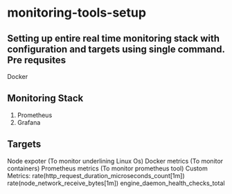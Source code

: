 # monitoring-tools-setup


Setting up entire real time monitoring stack with configuration and targets using single command.
Pre requsites
--------------
Docker

Monitoring Stack
-----------------
1. Prometheus
2. Grafana

Targets
--------

Node expoter (To monitor underlining Linux Os)
Docker metrics (To monitor containers)
Prometheus metrics (To monitor prometheus tool)
Custom Metrics:
rate(http_request_duration_microseconds_count[1m])
rate(node_network_receive_bytes[1m])
engine_daemon_health_checks_total